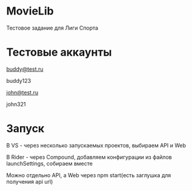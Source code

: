 # MovieLib
 Тестовое задание для Лиги Спорта
 
# Тестовые аккаунты

buddy@test.ru

buddy123

john@test.ru

john321

# Запуск
В VS - через несколько запускаемых проектов, выбираем API и Web

В Rider - через Compound, добавляем конфигурации из файлов launchSettings, собираем вместе

Можно отдельно API, а Web через npm start(есть заглушка для получения api url)